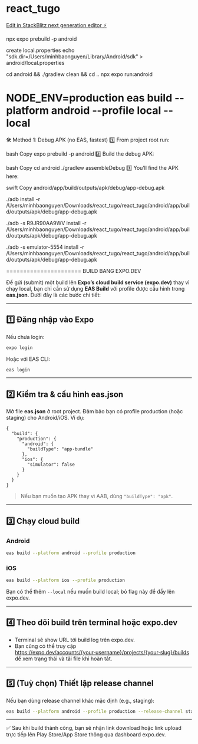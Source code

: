 # react_tugo

[Edit in StackBlitz next generation editor ⚡️](https://stackblitz.com/~/github.com/beckerbao/react_tugo)


npx expo prebuild -p android

create local.properties
echo "sdk.dir=/Users/minhbaonguyen/Library/Android/sdk" > android/local.properties

cd android && ./gradlew clean && cd ..
npx expo run:android

NODE_ENV=production eas build --platform android --profile local --local
======================
🛠️ Method 1: Debug APK (no EAS, fastest)
1️⃣ From project root run:

bash
Copy
expo prebuild -p android
2️⃣ Build the debug APK:

bash
Copy
cd android
./gradlew assembleDebug
3️⃣ You’ll find the APK here:

swift
Copy
android/app/build/outputs/apk/debug/app-debug.apk

./adb install -r /Users/minhbaonguyen/Downloads/react_tugo/react_tugo/android/app/build/outputs/apk/debug/app-debug.apk 

./adb -s R9JR90AA9WV install -r /Users/minhbaonguyen/Downloads/react_tugo/react_tugo/android/app/build/outputs/apk/debug/app-debug.apk

./adb -s emulator-5554 install -r /Users/minhbaonguyen/Downloads/react_tugo/react_tugo/android/app/build/outputs/apk/debug/app-debug.apk

======================
BUILD BANG EXPO.DEV

Để gửi (submit) một build lên **Expo’s cloud build service (expo.dev)** thay vì chạy local, bạn chỉ cần sử dụng **EAS Build** với profile được cấu hình trong **eas.json**. Dưới đây là các bước chi tiết:

---

## 1️⃣ Đăng nhập vào Expo

Nếu chưa login:

```bash
expo login
```

Hoặc với EAS CLI:

```bash
eas login
```

---

## 2️⃣ Kiểm tra & cấu hình eas.json

Mở file **eas.json** ở root project. Đảm bảo bạn có profile production (hoặc staging) cho Android/iOS. Ví dụ:

```jsonc
{
  "build": {
    "production": {
      "android": {
        "buildType": "app-bundle"
      },
      "ios": {
        "simulator": false
      }
    }
  }
}
```

> Nếu bạn muốn tạo APK thay vì AAB, dùng `"buildType": "apk"`.

---

## 3️⃣ Chạy cloud build

### Android

```bash
eas build --platform android --profile production
```

### iOS

```bash
eas build --platform ios --profile production
```

Bạn có thể thêm `--local` nếu muốn build local; bỏ flag này để đẩy lên expo.dev.

---

## 4️⃣ Theo dõi build trên terminal hoặc expo.dev

- Terminal sẽ show URL tới build log trên expo.dev.
- Bạn cũng có thể truy cập https://expo.dev/accounts/{your‑username}/projects/{your‑slug}/builds để xem trạng thái và tải file khi hoàn tất.

---

## 5️⃣ (Tuỳ chọn) Thiết lập release channel

Nếu bạn dùng release channel khác mặc định (e.g., staging):

```bash
eas build --platform android --profile production --release-channel staging
```

---

✅ Sau khi build thành công, bạn sẽ nhận link download hoặc link upload trực tiếp lên Play Store/App Store thông qua dashboard expo.dev.
